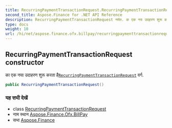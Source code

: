 ```yaml
---
title: RecurringPaymentTransactionRequest.RecurringPaymentTransactionRequest
second_title: Aspose.Finance for .NET API Reference
description: RecurringPaymentTransactionRequest नर्मत. क एक नय उदहरण शुरू करत हैRecurringPaymentTransactionRequest वर्ग.
type: docs
weight: 10
url: /hi/net/aspose.finance.ofx.billpay/recurringpaymenttransactionrequest/recurringpaymenttransactionrequest/
---
```

## RecurringPaymentTransactionRequest constructor

का एक नया उदाहरण शुरू करता है[`RecurringPaymentTransactionRequest`](../) वर्ग.

```csharp
public RecurringPaymentTransactionRequest()
```

### यह सभी देखें

* class [RecurringPaymentTransactionRequest](../)
* नाम स्थान [Aspose.Finance.Ofx.BillPay](../../recurringpaymenttransactionrequest/)
* सभा [Aspose.Finance](../../../)


